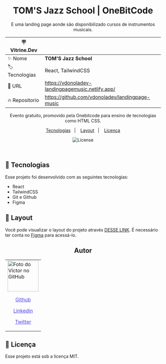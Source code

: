 <h1 align="center"> TOM'S Jazz School | OneBitCode</h1>

<p align="center">E uma landing page aonde são disponibilizado cursos de instrumentos musicais.</p>

| :placard: Vitrine.Dev |                                                   |
| --------------------- | ------------------------------------------------- |
| :sparkles: Nome       | **TOM'S Jazz School**                             |
| :label: Tecnologias   | React, TailwindCSS                                |
| :rocket: URL          | https://vdonoladev-landingpagemusic.netlify.app/  |
| :fire: Repositorio    | https://github.com/vdonoladev/landingpage-music   |

<p align="center">
Evento gratuito, promovido pela Onebitcode para ensino de tecnologias como HTML CSS.
</p>

<p align="center">
  <a href="#-tecnologias">Tecnologias</a>&nbsp;&nbsp;&nbsp;|&nbsp;&nbsp;&nbsp;
  <a href="#-layout">Layout</a>&nbsp;&nbsp;&nbsp;|&nbsp;&nbsp;&nbsp;
  <a href="#memo-licença">Licença</a>
</p>

<p align="center">
  <img alt="License" src="https://img.shields.io/static/v1?label=license&message=MIT&color=49AA26&labelColor=000000">
</p>

<br>

## 🚀 Tecnologias

Esse projeto foi desenvolvido com as seguintes tecnologias:

- React
- TailwindCSS
- Git e Github
- Figma

## 🔖 Layout

Você pode visualizar o layout do projeto através [DESSE LINK](https://www.figma.com/file/76GJ4uK7PyKeAo6dcpVyjA/Tom's-Jazz-School?node-id=0%3A1). É necessário ter conta no [Figma](https://figma.com) para acessá-lo.

<h2 align="center">Autor</h2>
<table>
  <tr>
    <td>
        <img src="https://avatars.githubusercontent.com/u/56196766?v=4" width="100px;" alt="Foto do Víctor no GitHub"/>
            <a href="https://github.com/vdonoladev" style="color:#4f46e5" align="center">
                <p>Github</p>
            </a>
            <a href="https://www.linkedin.com/in/vdonoladev/" style="color:#4f46e5" align="center">
                <p>Linkedin</p>
            </a>
            <a href="https://twitter.com/vdonoladev_" style="color:#4f46e5" align="center">
                <p>Twitter</p>
            </a>
    </td>
  </tr>
</table>

## 📝 Licença

Esse projeto está sob a licença MIT.
